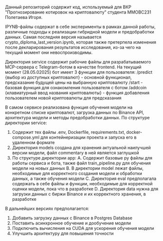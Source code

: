 Данный репозиторий содержит код, используемый для ВКР "Прогнозирование котировок на криптовалюту" студента ММОВС231 Полетаева Игоря.

IPYNB-файлы содержат в себе эксперименты в рамках данной работы, различные подходы к реализации гибридной модели и предобработки данных.
Самая последняя версия называется crypto_diploma_last_version.ipynb, которая также претерпела изменения после декларирования результатов 
исследования, из-за чего на текущий момент они невоспроизводимы. 

Директория service содержит рабочие файлы для разрабатываемого MCP-сервера с Telegram-ботом в качестве frontend. На текущий момент (28.05.02025)
бот имеет 3 функции для пользователя:
  /predict {выбор из доступных криптовалют} - основной функционал, предсказание будущей цены на выбранную криптовалюту
  /start - базовая функция для ознакомления пользователя с ботом
  /addcoin {клавиатурный ввод названия криптовалюты} - функция добавления пользователем новой криптовалюты для предсказания

В самом сервисе реализована функция обучения модели на конкретном списке криптовалют, загрузка данных по Binance API, архитектура модели 
и методы предобработки данных.
По структуре директории service:
  1. Содержит тех файлы .env, Dockerfile, requirements.txt, docker-compose.yml для контейнеризации проекта и запуска его в удаленном формате
  2. Директория models создана для хранения актуальной наилучшей версии модели, файл commentary в ней является заглушкой
  3. По структуре директории app:
     A. Содержит базовые py файлы для работы сервиса и бота, также файл train_pipeline.py для обучения модели на новых данных
     B. В директории model лежат файлы, необходимые для корректного создания модели и обработки данных, а также обучения модели
     C. Директория eval предполагала содержать в себе файлы и функции, необходимые для корректной оценки модели, пока что в разработке
     D. Директория data нужна для загрузки данных с биржи Binance и их корректного хранения, в разработке
      
В дальнейших версиях предполагается:
  1. Добавить загрузку данных с Binance в Postgres Database
  2. Поставить асинхронное обучение и дообучение модели
  3. Подключить вычисления на CUDA для ускорения обучения модели
  4. Улучшить архитектуру для повышения точности
